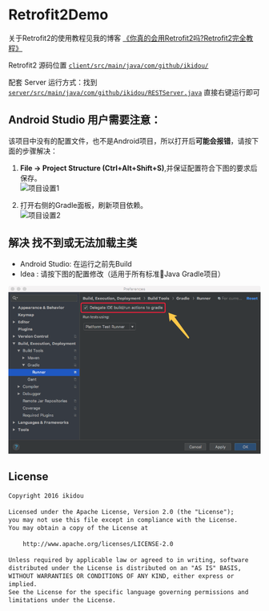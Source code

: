 # Retrofit2Demo

关于Retrofit2的使用教程见我的博客 [《你真的会用Retrofit2吗?Retrofit2完全教程》](http://www.jianshu.com/p/308f3c54abdd)

Retrofit2 源码位置 [`client/src/main/java/com/github/ikidou/`](https://github.com/ikidou/Retrofit2Demo/tree/master/client/src/main/java/com/github/ikidou)

配套 Server 运行方式：找到[`server/src/main/java/com/github/ikidou/RESTServer.java`](https://github.com/ikidou/Retrofit2Demo/blob/master/server/src/main/java/com/github/ikidou/RESTServer.java) 直接右键运行即可

## Android Studio 用户需要注意：

该项目中没有的配置文件，也不是Android项目，所以打开后**可能会报错**，请按下面的步骤解决：

1. **File -> Project Structure (Ctrl+Alt+Shift+S)**,并保证配置符合下图的要求后保存。  
![项目设置1](jdk_setting.png)

2. 打开右侧的Gradle面板，刷新项目依赖。  
![项目设置2](gradle_setting.png)

## 解决 找不到或无法加载主类

- Android Studio: 在运行之前先Build
- Idea : 请按下图的配置修改（适用于所有标准Java Gradle项目）

![IDEA 运行配置](idea_config.png)

License
-------
    Copyright 2016 ikidou

    Licensed under the Apache License, Version 2.0 (the "License");
    you may not use this file except in compliance with the License.
    You may obtain a copy of the License at

        http://www.apache.org/licenses/LICENSE-2.0

    Unless required by applicable law or agreed to in writing, software
    distributed under the License is distributed on an "AS IS" BASIS,
    WITHOUT WARRANTIES OR CONDITIONS OF ANY KIND, either express or implied.
    See the License for the specific language governing permissions and
    limitations under the License.
